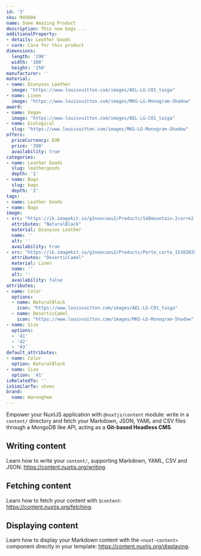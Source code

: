 ```yaml
---
id: '3'
sku: M45604
name: Some Amazing Product
description: This new bags ... 
additionalProperty:
- details: Leather Goods
- care: Care for this product
dimensions:
  length: '290'
  width: '100'
  height: '250'
manufacturer: ''
material:
- name: Dionysos Leather
  image: "https://www.louisvuitton.com/images/AEL-LG-C01_taiga"
- name: Linen
  image: "https://www.louisvuitton.com/images/MKG-LG-Monogram-Shadow"
award:
- name: Vegan
  image: "https://www.louisvuitton.com/images/AEL-LG-C01_taiga"
- name: Ecological
  slug: "https://www.louisvuitton.com/images/MKG-LG-Monogram-Shadow"
offers:
  priceCurrency: EUR
  price: '390'
  availability: true
categories:
- name: Leather Goods
  slug: leathergoods
  depth: '1'
- name: Bags
  slug: bags
  depth: '2'
tags:
- name: Leather Goods
- name: Bags
image:
- src: "https://ik.imagekit.io/g1noocuou2/Products/S48mountain.2carre2.jpg"
  attributes: "NaturalBlack"
  material: Dionysos Leather
  name: ''
  alt: ''
  availability: true
- src: "https://ik.imagekit.io/g1noocuou2/Products/Porte_carte_15102020.3.jpg"
  attributes: "DeserticCamel"
  material: Linen
  name: ''
  alt: ''
  availability: false
attributes:
- name: Color
  options:
  - name: NaturalBlack
    icon: "https://www.louisvuitton.com/images/AEL-LG-C01_taiga"
  - name: DeserticCamel
    icon: "https://www.louisvuitton.com/images/MKG-LG-Monogram-Shadow"
- name: Size
  options:
  - '41'
  - '42'
  - '43'
default_attributes:
- name: Color
  option: NaturalBlack
- name: Size
  option: '41'
isRelatedTo: ''
isSimilarTo: shoes
brand:
  name: Warenghem
---
```


Empower your NuxtJS application with `@nuxtjs/content` module: write in a `content/` directory and fetch your Markdown, JSON, YAML and CSV files through a MongoDB like API, acting as a **Git-based Headless CMS**.

## Writing content

Learn how to write your `content/`, supporting Markdown, YAML, CSV and JSON: https://content.nuxtjs.org/writing.

## Fetching content

Learn how to fetch your content with `$content`: https://content.nuxtjs.org/fetching.

## Displaying content

Learn how to display your Markdown content with the `<nuxt-content>` component directly in your template: https://content.nuxtjs.org/displaying.

